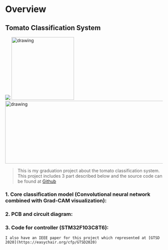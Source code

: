 # Overview

## Tomato Classification System
![](../images/3D.png)
<img src="../images/tSNE.png" alt="drawing" width="200"/>
<img src="../images/model.png" alt="drawing" width="700" height="200"/>

> This is my graduation project about the tomato classification system. This project includes 3 part described below and the source code can be found at [Github](https://github.com/phattruongai/Tomato-classification-system)

### 1. Core classification model (Convolutional neural network combined with Grad-CAM visualization):

<!-- * [Tutorial]() -->

### 2. PCB and circuit diagram:

<!-- * [PCB]() -->

### 3. Code for controller (STM32F103C8T6):

<!-- * [Controller-STM32F1]() -->

```{note}
I also have an IEEE paper for this project which represented at [GTSD 2020](https://easychair.org/cfp/GTSD2020)
```